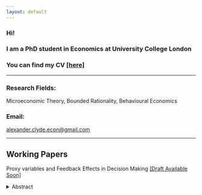 ```yaml
---
layout: default
---
```


### Hi!
### I am a PhD student in Economics at University College London
### You can find my CV [[here]](Documents/Alexander_Clyde_CV.pdf)

* * *

### **Research Fields:**
 
Microeconomic Theory, Bounded Rationality, Behavioural Economics

### **Email:** 

alexander.clyde.econ@gmail.com

* * *

## **Working Papers**

Proxy variables and Feedback Effects in Decision Making [[Draft Available Soon]](Documents/Proxy_Variables_in_Equilibrium___Draft.pdf)
<details align="justify">
<summary>Abstract</summary>
<br>
When using data, often an analyst only has access to proxies or measurements of the true variables of interest. I propose a framework that models economic decision makers as ‘flawed statisticians’ who assume potentially noisy proxy variables are perfectly measured. Due to feedback from the decision maker's choices to the distribution over variables, a notion of equilibrium is required to close the model. I illustrate the concept with applications to policing and crime, market entry and advertising. In these examples, we see that (1) very small imperfections in the proxy variable can lead to large distortions in beliefs (2) we can have monotonicity in the quality of decision in the extent of proxy `noise’ even when without equilibrium effects there is non-monotonicity and (3) controlling for more variables can distort beliefs even when without controls we have correct or approximately correct beliefs.
</details>


